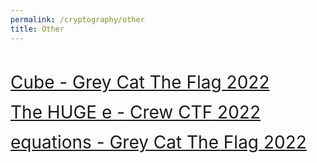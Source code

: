 ```yaml
---
permalink: /cryptography/other
title: Other
---
```


<br>

<span style="font-size:2em;">   [Cube - Grey Cat The Flag 2022](/cryptography/other/cube-greyCTF-2022)       </span> <br>


<span style="font-size:2em;">   [The HUGE e - Crew CTF 2022](/cryptography/other/the-HUGE-e-Crew-CTF-2022)       </span> <br>


<span style="font-size:2em;">   [equations - Grey Cat The Flag 2022](/cryptography/other/equations-greyCTF-2022)       </span> <br>
